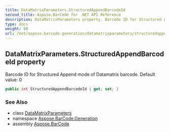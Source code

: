 ```yaml
---
title: DataMatrixParameters.StructuredAppendBarcodeId
second_title: Aspose.BarCode for .NET API Reference
description: DataMatrixParameters property. Barcode ID for Structured Append mode of Datamatrix barcode. Default value 0
type: docs
weight: 80
url: /net/aspose.barcode.generation/datamatrixparameters/structuredappendbarcodeid/
---
```

## DataMatrixParameters.StructuredAppendBarcodeId property

Barcode ID for Structured Append mode of Datamatrix barcode. Default value: 0

```csharp
public int StructuredAppendBarcodeId { get; set; }
```

### See Also

* class [DataMatrixParameters](../)
* namespace [Aspose.BarCode.Generation](../../../aspose.barcode.generation/)
* assembly [Aspose.BarCode](../../../)


